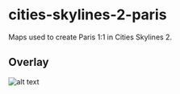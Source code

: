# cities-skylines-2-paris
 Maps used to create Paris 1:1 in Cities Skylines 2.

 ## Overlay
 ![alt text](https://media.githubusercontent.com/media/Gilk260/cities-skylines-2-paris/main/Overlay/Paris%20-100m.png)